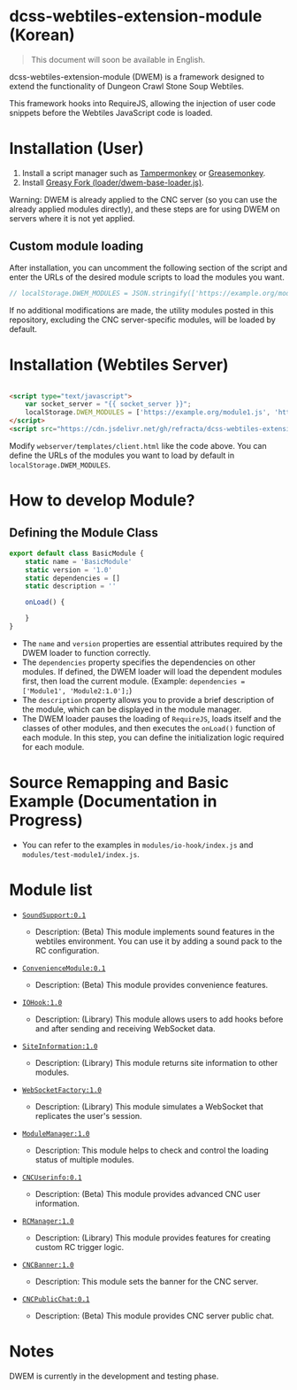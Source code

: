# dcss-webtiles-extension-module (Korean)

> This document will soon be available in English.

dcss-webtiles-extension-module (DWEM) is a framework designed to extend the functionality of Dungeon Crawl Stone Soup
Webtiles.

This framework hooks into RequireJS, allowing the injection of user code snippets before the Webtiles JavaScript code is
loaded.

# Installation (User)

1. Install a script manager such as [Tampermonkey](https://www.tampermonkey.net)
   or [Greasemonkey](https://www.greasespot.net).
2. Install [Greasy Fork (loader/dwem-base-loader.js)](https://greasyfork.org/ko/scripts/493267-dcss-webtiles-extension-module-loader).

Warning: DWEM is already applied to the CNC server (so you can use the already applied modules directly), and these
steps are for using DWEM on servers where it is not yet applied.

## Custom module loading

After installation, you can uncomment the following section of the script and enter the URLs of the desired module
scripts to load the modules you want.

```js
// localStorage.DWEM_MODULES = JSON.stringify(['https://example.org/module.js', ...]);
```

If no additional modifications are made, the utility modules posted in this repository, excluding the CNC
server-specific modules, will be loaded by default.

# Installation (Webtiles Server)

```html

<script type="text/javascript">
    var socket_server = "{{ socket_server }}";
    localStorage.DWEM_MODULES = ['https://example.org/module1.js', 'https://example.org/module2.js'];
</script>
<script src="https://cdn.jsdelivr.net/gh/refracta/dcss-webtiles-extension-module/loader/dwem-base-loader.js"></script>
```

Modify `webserver/templates/client.html` like the code above. You can define the URLs of the modules you want to load by
default in `localStorage.DWEM_MODULES`.

# How to develop Module?

## Defining the Module Class

```javascript
export default class BasicModule {
    static name = 'BasicModule'
    static version = '1.0'
    static dependencies = []
    static description = ''

    onLoad() {

    }
}
```

- The `name` and `version` properties are essential attributes required by the DWEM loader to function correctly.
- The `dependencies` property specifies the dependencies on other modules. If defined, the DWEM loader will load the
  dependent modules first, then load the current module. (Example: `dependencies = ['Module1', 'Module2:1.0'];`)
- The `description` property allows you to provide a brief description of the module, which can be displayed in the
  module manager.
- The DWEM loader pauses the loading of `RequireJS`, loads itself and the classes of other modules, and then executes
  the `onLoad()` function of each module. In this step, you can define the initialization logic required for each
  module.

# Source Remapping and Basic Example (Documentation in Progress)

- You can refer to the examples in `modules/io-hook/index.js` and `modules/test-module1/index.js`.

# Module list

- [`SoundSupport:0.1`](modules/sound-support)
    - Description: (Beta) This module implements sound features in the webtiles environment. You can use it by adding a
      sound pack to the RC configuration.

- [`ConvenienceModule:0.1`](modules/convenience-module)
    - Description: (Beta) This module provides convenience features.

- [`IOHook:1.0`](modules/io-hook)
    - Description: (Library) This module allows users to add hooks before and after sending and receiving WebSocket
      data.

- [`SiteInformation:1.0`](modules/site-information)
    - Description: (Library) This module returns site information to other modules.

- [`WebSocketFactory:1.0`](modules/websocket-factory)
    - Description: (Library) This module simulates a WebSocket that replicates the user's session.

- [`ModuleManager:1.0`](modules/module-manager)
    - Description: This module helps to check and control the loading status of multiple modules.

- [`CNCUserinfo:0.1`](modules/cnc-userinfo)
    - Description: (Beta) This module provides advanced CNC user information.

- [`RCManager:1.0`](modules/rc-manager)
    - Description: (Library) This module provides features for creating custom RC trigger logic.

- [`CNCBanner:1.0`](modules/cnc-banner)
    - Description: This module sets the banner for the CNC server.

- [`CNCPublicChat:0.1`](modules/cnc-public-chat)
    - Description: (Beta) This module provides CNC server public chat.

# Notes

DWEM is currently in the development and testing phase.




